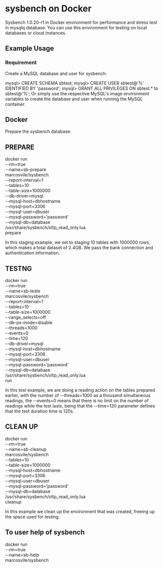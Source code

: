 # sysbench on Docker
Sysbench 1.0.20-r1 in Docker environment for performance and stress test in mysqlq database. You can use this environment for testing on local databases or cloud instances.

## Example Usage
### Requirement
Create a MySQL database and user for sysbench:

mysql> CREATE SCHEMA sbtest;
mysql> CREATE USER sbtest@'%' IDENTIFIED BY 'password';
mysql> GRANT ALL PRIVILEGES ON sbtest.* to sbtest@'%';
Or simply use the respective MySQL's image environment variables to create the database and user when running the MySQL container.

## Docker
Prepare the sysbench database:

## PREPARE
docker run \
--rm=true \
--name=sb-prepare \
marcosvile/sysbench \
--report-interval=1 \
--tables=10 \
--table-size=1000000 \
--db-driver=mysql \
--mysql-host=dbhostname \
--mysql-port=3306 \
--mysql-user=dbuser \
--mysql-password='password' \
--mysql-db=database \
/usr/share/sysbench/oltp_read_only.lua \
prepare

In this staging example, we set to staging 10 tables with 1000000 rows, which makes a total dataset of 2.4GB. We pass the bank connection and authentication information.

## TESTNG
docker run \
--rm=true \
--name=sb-teste \
marcosvile/sysbench \
--report-interval=1 \
--tables=10 \
--table-size=1000000 \
--range_selects=off \
--db-ps-mode=disable \
--threads=1000 \
--events=0 \
--time=120 \
--db-driver=mysql \
--mysql-host=dbhostname \
--mysql-port=3306 \
--mysql-user=dbuser \
--mysql-password='password' \
--mysql-db=database \
/usr/share/sysbench/oltp_read_only.lua \
run

In this test example, we are doing a reading action on the tables prepared earlier, with the number of --threads=1000 as a thousand simultaneous readings, the --events=0 means that there is no limit on the number of readings while the test lasts, being that the --time=120 parameter defines that the test duration time is 120s.

## CLEAN UP
docker run \
--rm=true \
--name=sb-cleanup \
marcosvile/sysbench \
--tables=10 \
--table-size=1000000 \
--mysql-host=dbhostname \
--mysql-port=3306 \
--mysql-user=dbuser  \
--mysql-password='password' \
--mysql-db=database \
/usr/share/sysbench/oltp_read_only.lua \
cleanup

In this example we clean up the environment that was created, freeing up the space used for testing.

## To user help of sysbench

docker run \
--rm=true \
--name=sb-help \
marcosvile/sysbench